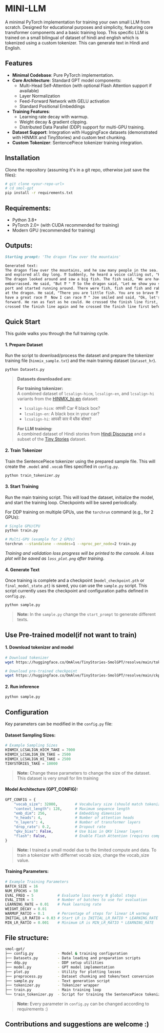 # MINI-LLM

A minimal PyTorch implementation for training your own small LLM from scratch. Designed for educational purposes and simplicity, featuring core transformer components and a basic training loop. This specific LLM is trained on a small bilingual of dataset of hindi and english which is tokenized using a custom tokenizer. This can generate text in Hindi and English.

## Features

- **Minimal Codebase**: Pure PyTorch implementation.
- **Core Architecture**: Standard GPT model components:
  - Multi-Head Self-Attention (with optional Flash Attention support if available)
  - Layer Normalization
  - Feed-Forward Network with GELU activation
  - Standard Positional Embeddings
- **Training Features**:
  - Learning rate decay with warmup.
  - Weight decay & gradient clipping.
  - Distributed Data Parallel (DDP) support for multi-GPU training.
- **Dataset Support**: Integration with HuggingFace datasets (demonstrated with HINMIX and TinyStories) and custom text chunking.
- **Custom Tokenizer**: SentencePiece tokenizer training integration.

## Installation 

Clone the repository (assuming it's in a git repo, otherwise just save the files):

```bash
# git clone <your-repo-url>
# cd smol-gpt
pip install -r requirements.txt
```

## Requirements:

- Python 3.8+
- PyTorch 2.0+ (with CUDA recommended for training)
- Modern GPU (recommended for training)

## Outputs:
```markdown
Starting prompt: 'The dragon flew over the mountains'

Generated text:
The dragon flew over the mountains, and he saw many people in the sea. He was so excited ⁇  He played in the ocean 
and explored all day long. ⁇ Suddenly, he heard a voice calling out, "Hey ⁇  Joe ⁇  What are you doing here?" ⁇ 
The dragon looked around and saw a big fish. The fish said, "We are having a race to catch fish ⁇ " ⁇ Joe was 
embarrassed. He said, "But ⁇ " ⁇ So the dragon said, "Let me show you something ⁇ " So Joe quickly ran to the
port and started running around. There were fish, fish and fish and rabbits. Joe stopped rushing and looked 
at the dragon. He said, "There you are little fish. You are so brave ⁇ " ⁇ The dragon smiled and said, "I 
have a great race ⁇  Now I can race ⁇ " Joe smiled and said, "Ok, let's race ⁇ " ⁇ Joe was excited and he ran 
forward. He ran as fast as he could. He crossed the finish line first, and he was laughing. After a while, he 
crossed the finish line again and he crossed the finish line first before it was time to go home.
```

## Quick Start

This guide walks you through the full training cycle.


#### 1. Prepare Dataset

Run the script to download/process the dataset and prepare the tokenizer training file (`hinmix_sample.txt`) and the main training dataset (`dataset_hr`).

```bash
python Datasets.py
```

> **Datasets downloaded are:**
> 
> **For training tokenizer:**  
> A combined dataset of `lcsalign-hicm`, `lcsalign-en`, and `lcsalign-hi` variants from the [HINMIX_hi-en](https://huggingface.co/datasets/kartikagg98/HINMIX_hi-en) dataset:  
> - `lcsalign-hicm`: आपकी Car में black box?  
> - `lcsalign-en`: A black box in your car?  
> - `lcsalign-hi`: आपकी कार में ब्लैक बॉक्स?
> 
> **For LLM training:**  
> A combined dataset of Hindi stories from [Hindi Discourse](https://huggingface.co/datasets/midas/hindi_discourse) and a subset of the [Tiny Stories](https://huggingface.co/roneneldan/TinyStories-1M) dataset.


#### 2. Train Tokenizer

Train the SentencePiece tokenizer using the prepared sample file. This will create the `.model` and `.vocab` files specified in `config.py`.

```bash
python train_tokenizer.py
```


#### 3. Start Training

Run the main training script. This will load the dataset, initialize the model, and start the training loop. Checkpoints will be saved periodically.

For DDP training on multiple GPUs, use the `torchrun` command (e.g., for 2 GPUs):

```bash
# Single GPU/CPU
python train.py

# Multi-GPU (example for 2 GPUs)
torchrun --standalone --nnodes=1 --nproc_per_node=2 train.py
```

*Training and validation loss progress will be printed to the console. A loss plot will be saved as `loss_plot.png` after training.*


#### 4. Generate Text

Once training is complete and a checkpoint (`model_checkpoint.pth` or `final_model_state.pt`) is saved, you can use the `sample.py` script. This script currently uses the checkpoint and configuration paths defined in `config.py`.

```bash
python sample.py
```

> **Note:** In the `sample.py` change the `start_prompt` to generate different texts.

## Use Pre-trained model(if not want to train)
#### 1. Download tokenizer and model
```bash
# Download tokenizer
wget https://huggingface.co/OmAlve/TinyStories-SmolGPT/resolve/main/tok4096.model -P data/

# Download pre-trained checkpoint
wget https://huggingface.co/OmAlve/TinyStories-SmolGPT/resolve/main/ckpt.pt -P model/
```

#### 2. Run inference
```bash
python sample.py
```

## Configuration
Key parameters can be modified in the `config.py` file:

#### Dataset Sampling Sizes:
```python
# Example Sampling Sizes
HINMIX_LCSALIGN_HICM_TAKE = 7000
HINMIX_LCSALIGN_EN_TAKE = 2500
HINMIX_LCSALIGN_HI_TAKE = 2500
TINYSTORIES_TAKE = 10000
```
>**Note:** Change these parameters to change the size of the dataset. This dataset is very small for llm training

#### Model Architecture (GPT_CONFIG):
```python
GPT_CONFIG = {
    "vocab_size": 32000,        # Vocabulary size (should match tokenizer)
    "context_length": 128,      # Maximum sequence length
    "emb_dim": 256,             # Embedding dimension
    "n_heads": 4,               # Number of attention heads
    "n_layers": 4,              # Number of transformer layers
    "drop_rate": 0.2,           # Dropout rate
    "qkv_bias": False,          # Use bias in QKV linear layers
    "flash": False,             # Enable Flash Attention (requires compatible hardware/PyTorch)
}
```
>**Note:** I trained a small model due to the limited compute and data. To train a tokenizer with differnet vocab size, change the vocab_size value.

#### Training Parameters:
```python
# Example Training Parameters
BATCH_SIZE = 16
NUM_EPOCHS = 50
EVAL_FREQ = 5           # Evaluate loss every N global steps
EVAL_ITER = 5           # Number of batches to use for evaluation
LEARNING_RATE = 0.01    # Peak learning rate
WEIGHT_DECAY = 0.01
WARMUP_RATIO = 0.1      # Percentage of steps for linear LR warmup
INITIAL_LR_RATIO = 0.03 # Start LR is INITIAL_LR_RATIO * LEARNING_RATE
MIN_LR_RATIO = 0.001    # Minimum LR is MIN_LR_RATIO * LEARNING_RATE
```

## File structure:
```bash
smol-gpt/
├── config.py           - Model & training configuration
├── Datasets.py         - Data loading and preparation scripts
├── ddp.py              - DDP setup utilities
├── model.py            - GPT model implementation
├── plot.py             - Utility for plotting losses
├── preprocess.py       - Dataset chunking and token/text conversion
├── sample.py           - Text generation script
├── tokenizer.py        - Tokenizer wrapper
├── train.py            - Main training loop
└── train_tokenizer.py  - Script for training the SentencePiece tokenizer
```

> **Note:** Every parameter in `config.py` can be changed according to requirements :)

## Contributions and suggestions are welcome :)